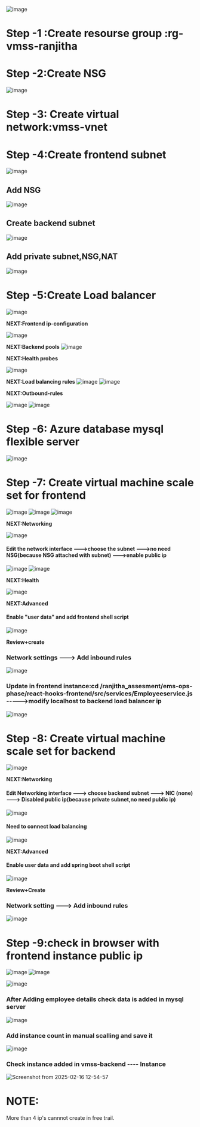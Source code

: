 

![image](https://github.com/user-attachments/assets/484f5e25-a0d6-400e-8bf6-f287999d6f05)








# Step -1 :Create resourse group :**rg-vmss-ranjitha**

# Step -2:Create NSG
![image](https://github.com/user-attachments/assets/da5a9ac8-e9b7-45dd-af28-6280ac19c557)

# Step -3: Create virtual network:**vmss-vnet**

# Step -4:Create frontend subnet
![image](https://github.com/user-attachments/assets/de8c7e1b-5c55-4908-a2a0-cf0e17db681d)

## Add NSG

![image](https://github.com/user-attachments/assets/8cc31740-813c-4e6f-9e0b-db8ea3a0537b)

## Create backend subnet

![image](https://github.com/user-attachments/assets/31056f24-ac8d-4dab-829b-9132fae74b64)

## Add private subnet,NSG,NAT

![image](https://github.com/user-attachments/assets/b724c96e-c3b2-4b1e-9610-c2fadcb1f9e0)

# Step -5:Create Load balancer
![image](https://github.com/user-attachments/assets/1df51568-e3ed-4814-8f26-fa899eeb58bb)

**NEXT:Frontend ip-configuration**

![image](https://github.com/user-attachments/assets/82747947-e7fd-4df8-a8ee-2824c71d93bf)

**NEXT:Backend pools**
![image](https://github.com/user-attachments/assets/31ede0de-a8ab-4294-8a3d-865d631d0550)

**NEXT:Health probes**

![image](https://github.com/user-attachments/assets/493b9f08-28b4-4526-9eb9-f1f4fc16abc9)

**NEXT:Load balancing rules**
![image](https://github.com/user-attachments/assets/216ff331-3098-4c51-81dc-5653b0116364)
![image](https://github.com/user-attachments/assets/7fcb4a11-59c9-4ef1-9a28-7a1a82b8f541)


**NEXT:Outbound-rules**

![image](https://github.com/user-attachments/assets/e0e74137-a8df-41aa-84e5-1fe3a283ef49)
![image](https://github.com/user-attachments/assets/1489a3ad-55d0-4f19-8d79-d1ad68701d1a)

# Step -6: Azure database mysql flexible server
![image](https://github.com/user-attachments/assets/2ba8ccf0-34c6-480b-af31-9d55599f74f9)

# Step -7: Create virtual machine scale set for frontend
![image](https://github.com/user-attachments/assets/a4847dd7-6235-4c05-987a-a2e3a2c54738)
![image](https://github.com/user-attachments/assets/9c605320-ba8d-451f-9160-c3adbf5ac705)
![image](https://github.com/user-attachments/assets/c0d9adc2-67be-4377-aefe-4df4e85861b1)

**NEXT:Networking**

![image](https://github.com/user-attachments/assets/5ccfe1be-b142-47c9-836e-9bb11000b18c)

#### Edit the network interface --->choose the subnet --->no need NSG(because NSG attached with subnet) --->enable public ip

![image](https://github.com/user-attachments/assets/1c4edbb6-61ca-4d01-ba6c-15899bb8e3dd)
![image](https://github.com/user-attachments/assets/ee7575e8-6a7f-40ca-a609-d0009d6e66c2)

**NEXT:Health**

![image](https://github.com/user-attachments/assets/6015c887-5fc4-48b0-94d1-4d7845a7b629)

**NEXT:Advanced**

#### Enable "user data" and add frontend shell script

![image](https://github.com/user-attachments/assets/f088145d-122b-4201-8b42-eb8681c2fc7a)

**Review+create**

### Network settings ---> Add inbound rules

![image](https://github.com/user-attachments/assets/44f3ca0a-2201-4605-94b5-56ca44c4d420)

### Update in frontend instance:cd /ranjitha_assesment/ems-ops-phase/react-hooks-frontend/src/services/Employeeservice.js ----->modify localhost to backend load balancer ip
![image](https://github.com/user-attachments/assets/b71d6f43-1ff2-4276-b08e-b395fc89cf2f)



# Step -8: Create virtual machine scale set for backend
![image](https://github.com/user-attachments/assets/ba086d2f-cc7f-4506-9d28-d9c0a726c0a3)

**NEXT:Networking**

#### Edit Networking interface ---> choose backend subnet ---> NIC (none) ---> Disabled public ip(because private subnet,no need public ip)

![image](https://github.com/user-attachments/assets/e18d002b-7d7c-4595-94d8-307fa06e781a)

#### Need to connect load balancing

![image](https://github.com/user-attachments/assets/e4ffc26b-dc40-4706-918c-d1f799d41aa9)

**NEXT:Advanced**

#### Enable user data and add spring boot shell script

![image](https://github.com/user-attachments/assets/9dbfa0b4-2433-4698-9cff-0e71e0c5a98b)

**Review+Create**

### Network setting ---> Add inbound rules

![image](https://github.com/user-attachments/assets/cbb2e8de-2678-4bcf-8c8f-04fedff92925)


# Step -9:check in browser with frontend instance public ip

![image](https://github.com/user-attachments/assets/655030ae-65ff-4c54-8b0c-394d493c8e95)
![image](https://github.com/user-attachments/assets/f0425858-23ac-4e73-aa2d-c9b13eade37f)

![image](https://github.com/user-attachments/assets/b225eb2c-02f7-4a03-9bde-ee79abf6faa8)


### After Adding employee details check data is added in mysql server

![image](https://github.com/user-attachments/assets/c27883b6-78a0-40ba-af2e-ca14cbe1bd50)


### Add instance count in manual scalling and save it

![image](https://github.com/user-attachments/assets/d728d77d-f618-4dd8-90d6-a3715b773bf5)

### Check instance added in vmss-backend ---- Instance

![Screenshot from 2025-02-16 12-54-57](https://github.com/user-attachments/assets/01154b0f-aae2-4e67-8534-648abef70dc9)


# NOTE: 
More than 4 ip's cannnot create in free trail.
